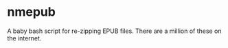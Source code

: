nmepub
======

A baby bash script for re-zipping EPUB files. There are a million of these on the internet.